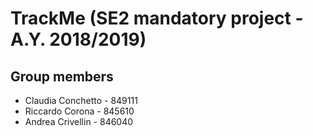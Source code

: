 # TrackMe (SE2 mandatory project - A.Y. 2018/2019)
## Group members
- Claudia Conchetto - 849111
- Riccardo Corona - 845610
- Andrea Crivellin - 846040
